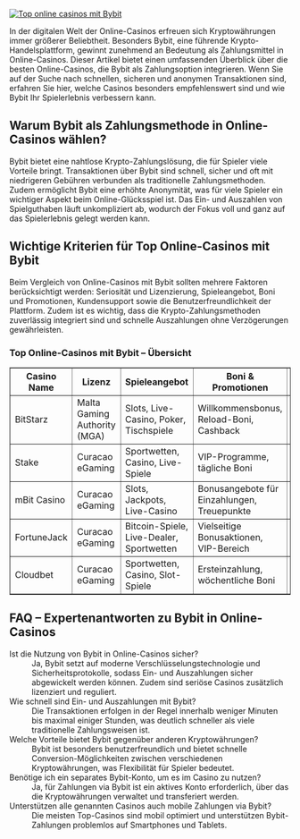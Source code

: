 [![Top online casinos mit Bybit](https://123-caf.pages.dev/gitsignup.png)](https://vrmoo.ru/Bt82HjjY)

<div>     <p>In der digitalen Welt der Online-Casinos erfreuen sich Kryptowährungen immer größerer Beliebtheit. Besonders Bybit, eine führende Krypto-Handelsplattform, gewinnt zunehmend an Bedeutung als Zahlungsmittel in Online-Casinos. Dieser Artikel bietet einen umfassenden Überblick über die besten Online-Casinos, die Bybit als Zahlungsoption integrieren. Wenn Sie auf der Suche nach schnellen, sicheren und anonymen Transaktionen sind, erfahren Sie hier, welche Casinos besonders empfehlenswert sind und wie Bybit Ihr Spielerlebnis verbessern kann.</p>      <h2>Warum Bybit als Zahlungsmethode in Online-Casinos wählen?</h2>     <p>Bybit bietet eine nahtlose Krypto-Zahlungslösung, die für Spieler viele Vorteile bringt. Transaktionen über Bybit sind schnell, sicher und oft mit niedrigeren Gebühren verbunden als traditionelle Zahlungsmethoden. Zudem ermöglicht Bybit eine erhöhte Anonymität, was für viele Spieler ein wichtiger Aspekt beim Online-Glücksspiel ist. Das Ein- und Auszahlen von Spielguthaben läuft unkompliziert ab, wodurch der Fokus voll und ganz auf das Spielerlebnis gelegt werden kann.</p>      <h2>Wichtige Kriterien für Top Online-Casinos mit Bybit</h2>     <p>Beim Vergleich von Online-Casinos mit Bybit sollten mehrere Faktoren berücksichtigt werden: Seriosität und Lizenzierung, Spieleangebot, Boni und Promotionen, Kundensupport sowie die Benutzerfreundlichkeit der Plattform. Zudem ist es wichtig, dass die Krypto-Zahlungsmethoden zuverlässig integriert sind und schnelle Auszahlungen ohne Verzögerungen gewährleisten.</p>      <h3>Top Online-Casinos mit Bybit – Übersicht</h3>     <table border="1" cellpadding="8" cellspacing="0" style="border-collapse: collapse; width: 100%;">       <thead>         <tr>           <th>Casino Name</th>           <th>Lizenz</th>           <th>Spieleangebot</th>           <th>Boni & Promotionen</th>           <th>Krypto-Zahlungen</th>         </tr>       </thead>       <tbody>         <tr>           <td>BitStarz</td>           <td>Malta Gaming Authority (MGA)</td>           <td>Slots, Live-Casino, Poker, Tischspiele</td>           <td>Willkommensbonus, Reload-Boni, Cashback</td>           <td>Bybit, Bitcoin, Ethereum</td>         </tr>         <tr>           <td>Stake</td>           <td>Curacao eGaming</td>           <td>Sportwetten, Casino, Live-Spiele</td>           <td>VIP-Programme, tägliche Boni</td>           <td>Bybit, Bitcoin, Litecoin</td>         </tr>         <tr>           <td>mBit Casino</td>           <td>Curacao eGaming</td>           <td>Slots, Jackpots, Live-Casino</td>           <td>Bonusangebote für Einzahlungen, Treuepunkte</td>           <td>Bybit, Bitcoin, Dogecoin</td>         </tr>         <tr>           <td>FortuneJack</td>           <td>Curacao eGaming</td>           <td>Bitcoin-Spiele, Live-Dealer, Sportwetten</td>           <td>Vielseitige Bonusaktionen, VIP-Bereich</td>           <td>Bybit, Bitcoin, Dash</td>         </tr>         <tr>           <td>Cloudbet</td>           <td>Curacao eGaming</td>           <td>Sportwetten, Casino, Slot-Spiele</td>           <td>Ersteinzahlung, wöchentliche Boni</td>           <td>Bybit, Bitcoin, Ethereum</td>         </tr>       </tbody>     </table>      <h2>FAQ – Expertenantworten zu Bybit in Online-Casinos</h2>     <dl>       <dt>Ist die Nutzung von Bybit in Online-Casinos sicher?</dt>       <dd>Ja, Bybit setzt auf moderne Verschlüsselungstechnologie und Sicherheitsprotokolle, sodass Ein- und Auszahlungen sicher abgewickelt werden können. Zudem sind seriöse Casinos zusätzlich lizenziert und reguliert.</dd>        <dt>Wie schnell sind Ein- und Auszahlungen mit Bybit?</dt>       <dd>Die Transaktionen erfolgen in der Regel innerhalb weniger Minuten bis maximal einiger Stunden, was deutlich schneller als viele traditionelle Zahlungsweisen ist.</dd>        <dt>Welche Vorteile bietet Bybit gegenüber anderen Kryptowährungen?</dt>       <dd>Bybit ist besonders benutzerfreundlich und bietet schnelle Conversion-Möglichkeiten zwischen verschiedenen Kryptowährungen, was Flexibilität für Spieler bedeutet.</dd>        <dt>Benötige ich ein separates Bybit-Konto, um es im Casino zu nutzen?</dt>       <dd>Ja, für Zahlungen via Bybit ist ein aktives Konto erforderlich, über das die Kryptowährungen verwaltet und transferiert werden.</dd>        <dt>Unterstützen alle genannten Casinos auch mobile Zahlungen via Bybit?</dt>       <dd>Die meisten Top-Casinos sind mobil optimiert und unterstützen Bybit-Zahlungen problemlos auf Smartphones und Tablets.</dd>     </dl>   </div>
